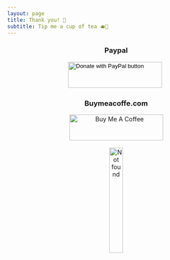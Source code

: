 ```yaml
---
layout: page
title: Thank you! 🙏
subtitle: Tip me a cup of tea 🫖🧘
---
```

<div class="main-explain-area jumbotron centered" style="text-align: center">
    <h3>Paypal</h3>
    <form action="https://www.paypal.com/donate" method="post" target="_top">
    <input type="hidden" name="business" value="NKYCZ67AW43YJ" />
    <input type="hidden" name="no_recurring" value="0" />
    <input type="hidden" name="item_name" value="Thank you :)" />
    <input type="hidden" name="currency_code" value="EUR" />
    <input type="image" src="https://www.paypalobjects.com/en_US/AT/i/btn/btn_donateCC_LG.gif" border="0" name="submit" title="PayPal - The safer, easier way to pay online!" alt="Donate with PayPal button" style="height: 60px !important;width: 217px !important;" />
    <img alt="" border="0" src="https://www.paypal.com/en_AT/i/scr/pixel.gif" width="1" height="1" />
    </form>
</div>
<div class="main-explain-area jumbotron centered" style="text-align: center">
    <h3>Buymeacoffe.com</h3>
    <a href="https://www.buymeacoffee.com/floriangeix" target="_blank"><img src="https://cdn.buymeacoffee.com/buttons/v2/default-yellow.png" alt="Buy Me A Coffee" style="height: 60px !important;width: 217px !important;" ></a>
    <br />
    <br />
    <img style="width: 25%" src="{{ 'bmc_qr.png' | relative_url }}" alt="Not found" />
</div>

